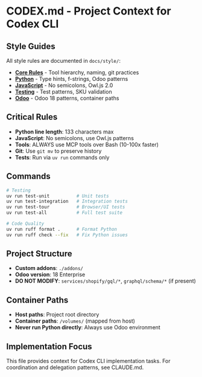 # CODEX.md - Project Context for Codex CLI

## Style Guides

All style rules are documented in `docs/style/`:
- **[Core Rules](docs/style/CORE.md)** - Tool hierarchy, naming, git practices
- **[Python](docs/style/PYTHON.md)** - Type hints, f-strings, Odoo patterns  
- **[JavaScript](docs/style/JAVASCRIPT.md)** - No semicolons, Owl.js 2.0
- **[Testing](docs/style/TESTING.md)** - Test patterns, SKU validation
- **[Odoo](docs/style/ODOO.md)** - Odoo 18 patterns, container paths

## Critical Rules

- **Python line length**: 133 characters max
- **JavaScript**: No semicolons, use Owl.js patterns
- **Tools**: ALWAYS use MCP tools over Bash (10-100x faster)
- **Git**: Use `git mv` to preserve history
- **Tests**: Run via `uv run` commands only

## Commands

```bash
# Testing
uv run test-unit          # Unit tests
uv run test-integration   # Integration tests  
uv run test-tour          # Browser/UI tests
uv run test-all           # Full test suite

# Code Quality
uv run ruff format .      # Format Python
uv run ruff check --fix   # Fix Python issues
```

## Project Structure

- **Custom addons**: `./addons/`
- **Odoo version**: 18 Enterprise
- **DO NOT MODIFY**: `services/shopify/gql/*`, `graphql/schema/*` (if present)

## Container Paths

- **Host paths**: Project root directory
- **Container paths**: `/volumes/` (mapped from host)
- **Never run Python directly**: Always use Odoo environment

## Implementation Focus

This file provides context for Codex CLI implementation tasks.
For coordination and delegation patterns, see CLAUDE.md.